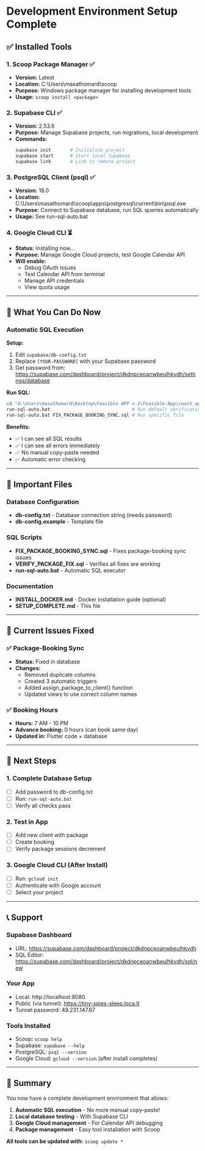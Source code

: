 # Development Environment Setup Complete

## ✅ Installed Tools

### 1. Scoop Package Manager ✅
- **Version:** Latest
- **Location:** C:\Users\masathomard\scoop
- **Purpose:** Windows package manager for installing development tools
- **Usage:** `scoop install <package>`

### 2. Supabase CLI ✅
- **Version:** 2.53.6
- **Purpose:** Manage Supabase projects, run migrations, local development
- **Commands:**
  ```bash
  supabase init       # Initialize project
  supabase start      # Start local Supabase
  supabase link       # Link to remote project
  ```

### 3. PostgreSQL Client (psql) ✅
- **Version:** 18.0
- **Location:** C:\Users\masathomard\scoop\apps\postgresql\current\bin\psql.exe
- **Purpose:** Connect to Supabase database, run SQL queries automatically
- **Usage:** See run-sql-auto.bat

### 4. Google Cloud CLI ⏳
- **Status:** Installing now...
- **Purpose:** Manage Google Cloud projects, test Google Calendar API
- **Will enable:**
  - Debug OAuth issues
  - Test Calendar API from terminal
  - Manage API credentials
  - View quota usage

---

## 🎯 What You Can Do Now

### Automatic SQL Execution

**Setup:**
1. Edit `supabase/db-config.txt`
2. Replace `[YOUR-PASSWORD]` with your Supabase password
3. Get password from: https://supabase.com/dashboard/project/dkdnpceoanwbeulhkvdh/settings/database

**Run SQL:**
```bash
cd "d:\Users\masathomard\Desktop\Feasible APP v.2\Feasible-App\coach_app\supabase"
run-sql-auto.bat                              # Run default verification
run-sql-auto.bat FIX_PACKAGE_BOOKING_SYNC.sql # Run specific file
```

**Benefits:**
- ✅ I can see all SQL results
- ✅ I can see all errors immediately
- ✅ No manual copy-paste needed
- ✅ Automatic error checking

---

## 📁 Important Files

### Database Configuration
- **db-config.txt** - Database connection string (needs password)
- **db-config.example** - Template file

### SQL Scripts
- **FIX_PACKAGE_BOOKING_SYNC.sql** - Fixes package-booking sync issues
- **VERIFY_PACKAGE_FIX.sql** - Verifies all fixes are working
- **run-sql-auto.bat** - Automatic SQL executor

### Documentation
- **INSTALL_DOCKER.md** - Docker installation guide (optional)
- **SETUP_COMPLETE.md** - This file

---

## 🔧 Current Issues Fixed

### ✅ Package-Booking Sync
- **Status:** Fixed in database
- **Changes:**
  - Removed duplicate columns
  - Created 3 automatic triggers
  - Added assign_package_to_client() function
  - Updated views to use correct column names

### ✅ Booking Hours
- **Hours:** 7 AM - 10 PM
- **Advance booking:** 0 hours (can book same day)
- **Updated in:** Flutter code + database

---

## 🚀 Next Steps

### 1. Complete Database Setup
- [ ] Add password to db-config.txt
- [ ] Run: `run-sql-auto.bat`
- [ ] Verify all checks pass

### 2. Test in App
- [ ] Add new client with package
- [ ] Create booking
- [ ] Verify package sessions decrement

### 3. Google Cloud CLI (After Install)
- [ ] Run: `gcloud init`
- [ ] Authenticate with Google account
- [ ] Select your project

---

## 📞 Support

### Supabase Dashboard
- URL: https://supabase.com/dashboard/project/dkdnpceoanwbeulhkvdh
- SQL Editor: https://supabase.com/dashboard/project/dkdnpceoanwbeulhkvdh/sql/new

### Your App
- Local: http://localhost:8080
- Public (via tunnel): https://tiny-spies-sleep.loca.lt
- Tunnel password: 49.231.147.67

### Tools Installed
- Scoop: `scoop help`
- Supabase: `supabase --help`
- PostgreSQL: `psql --version`
- Google Cloud: `gcloud --version` (after install completes)

---

## 🎉 Summary

You now have a complete development environment that allows:
1. **Automatic SQL execution** - No more manual copy-paste!
2. **Local database testing** - With Supabase CLI
3. **Google Cloud management** - For Calendar API debugging
4. **Package management** - Easy tool installation with Scoop

**All tools can be updated with:** `scoop update *`
